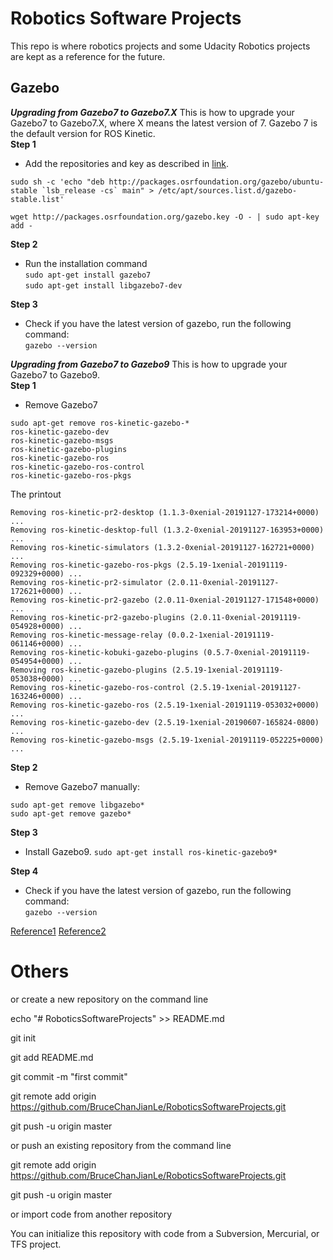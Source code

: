 # Robotics Software Projects
This repo is where robotics projects and some Udacity Robotics projects are kept as a reference for the future.

## Gazebo
_**Upgrading from Gazebo7 to Gazebo7.X**_
This is how to upgrade your Gazebo7 to Gazebo7.X, where X means the latest version of 7. Gazebo 7 is the default version for ROS Kinetic.  
**Step 1**  
- Add the repositories and key as described in [link](http://gazebosim.org/tutorials?cat=install&tut=install_ubuntu&ver=7.0).  
```
sudo sh -c 'echo "deb http://packages.osrfoundation.org/gazebo/ubuntu-stable `lsb_release -cs` main" > /etc/apt/sources.list.d/gazebo-stable.list'

wget http://packages.osrfoundation.org/gazebo.key -O - | sudo apt-key add -
```
**Step 2**
- Run the installation command  
`sudo apt-get install gazebo7`  
`sudo apt-get install libgazebo7-dev`  

**Step 3**  
- Check if you have the latest version of gazebo, run the following command:  
`gazebo --version`  

_**Upgrading from Gazebo7 to Gazebo9**_
This is how to upgrade your Gazebo7 to Gazebo9.  
**Step 1**
- Remove Gazebo7  
```
sudo apt-get remove ros-kinetic-gazebo-*
ros-kinetic-gazebo-dev
ros-kinetic-gazebo-msgs
ros-kinetic-gazebo-plugins
ros-kinetic-gazebo-ros
ros-kinetic-gazebo-ros-control
ros-kinetic-gazebo-ros-pkgs
```
The printout
```
Removing ros-kinetic-pr2-desktop (1.1.3-0xenial-20191127-173214+0000) ...
Removing ros-kinetic-desktop-full (1.3.2-0xenial-20191127-163953+0000) ...
Removing ros-kinetic-simulators (1.3.2-0xenial-20191127-162721+0000) ...
Removing ros-kinetic-gazebo-ros-pkgs (2.5.19-1xenial-20191119-092329+0000) ...
Removing ros-kinetic-pr2-simulator (2.0.11-0xenial-20191127-172621+0000) ...
Removing ros-kinetic-pr2-gazebo (2.0.11-0xenial-20191127-171548+0000) ...
Removing ros-kinetic-pr2-gazebo-plugins (2.0.11-0xenial-20191119-054928+0000) ...
Removing ros-kinetic-message-relay (0.0.2-1xenial-20191119-061146+0000) ...
Removing ros-kinetic-kobuki-gazebo-plugins (0.5.7-0xenial-20191119-054954+0000) ...
Removing ros-kinetic-gazebo-plugins (2.5.19-1xenial-20191119-053038+0000) ...
Removing ros-kinetic-gazebo-ros-control (2.5.19-1xenial-20191127-163246+0000) ...
Removing ros-kinetic-gazebo-ros (2.5.19-1xenial-20191119-053032+0000) ...
Removing ros-kinetic-gazebo-dev (2.5.19-1xenial-20190607-165824-0800) ...
Removing ros-kinetic-gazebo-msgs (2.5.19-1xenial-20191119-052225+0000) ...
```
**Step 2**  
- Remove Gazebo7 manually:    
```
sudo apt-get remove libgazebo*
sudo apt-get remove gazebo*
```

**Step 3**  
- Install Gazebo9.
`sudo apt-get install ros-kinetic-gazebo9*`  

**Step 4**  
- Check if you have the latest version of gazebo, run the following command:  
`gazebo --version`  

[Reference1](https://medium.com/@abhiksingla10/setting-up-ros-kinetic-and-gazebo-8-or-9-70f2231af21a)
[Reference2](https://community.gazebosim.org/t/all-about-gazebo-9-with-ros/187)




# Others
or create a new repository on the command line

echo "# RoboticsSoftwareProjects" >> README.md

git init

git add README.md

git commit -m "first commit"

git remote add origin https://github.com/BruceChanJianLe/RoboticsSoftwareProjects.git

git push -u origin master

or push an existing repository from the command line

git remote add origin https://github.com/BruceChanJianLe/RoboticsSoftwareProjects.git

git push -u origin master

or import code from another repository

You can initialize this repository with code from a Subversion, Mercurial, or TFS project.
